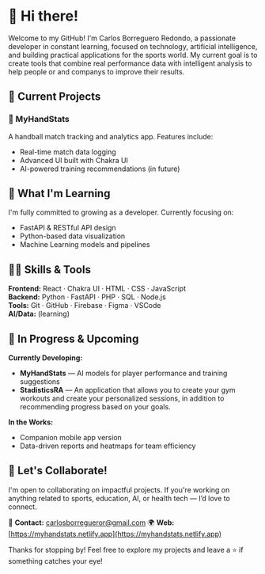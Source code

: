 # 👋 Hi there! 

Welcome to my GitHub! I'm Carlos Borreguero Redondo, a passionate developer in constant learning, focused on technology, artificial intelligence, and building practical applications for the sports world. My current goal is to create tools that combine real performance data with intelligent analysis to help people or and companys to improve their results.


## 🚀 Current Projects

### 🔭 MyHandStats  
A handball match tracking and analytics app. Features include:
- Real-time match data logging   
- Advanced UI built with Chakra UI 
- AI-powered training recommendations (in future)  


## 🌱 What I'm Learning  
I'm fully committed to growing as a developer. Currently focusing on:

- FastAPI & RESTful API design   
- Python-based data visualization 
- Machine Learning models and pipelines    


## 🧑‍💻 Skills & Tools

**Frontend:** React · Chakra UI · HTML · CSS · JavaScript  
**Backend:** Python · FastAPI · PHP · SQL · Node.js  
**Tools:** Git · GitHub · Firebase · Figma · VSCode  
**AI/Data:** (learning)


## 🔧 In Progress & Upcoming

**Currently Developing:**  
- **MyHandStats** — AI models for player performance and training suggestions  
- **StadisticsRA** — An application that allows you to create your gym workouts and create your personalized sessions, in addition to recommending progress based on your goals.

**In the Works:**  
- Companion mobile app version    
- Data-driven reports and heatmaps for team efficiency


## 🤝 Let's Collaborate!  
I'm open to collaborating on impactful projects. If you're working on anything related to sports, education, AI, or health tech — I’d love to connect.

📧 **Contact:** carlosborregueror@gmail.com
🌍 **Web:** [https://myhandstats.netlify.app](https://myhandstats.netlify.app)



Thanks for stopping by! Feel free to explore my projects and leave a ⭐ if something catches your eye!
